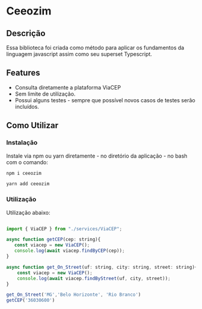 # Ceeozim

## Descrição

Essa biblioteca foi criada como método para aplicar os fundamentos da linguagem javascript assim como seu superset Typescript.

## Features

 * Consulta diretamente a plataforma ViaCEP
 * Sem limite de utilização.
 * Possui alguns testes - sempre que possível novos casos de testes serão incluídos.

## Como Utilizar

### Instalação

Instale via npm ou yarn diretamente - no diretório da aplicação - no bash com o comando:

```bash
npm i ceeozim
```

```bash
yarn add ceeozim 
```
### Utilização

Utilização abaixo:

```javascript

import { ViaCEP } from "./services/ViaCEP";

async function getCEP(cep: string){
   const viacep = new ViaCEP();
   console.log(await viacep.findByCEP(cep));
}

async function get_On_Street(uf: string, city: string, street: string){
    const viacep = new ViaCEP();
    console.log(await viacep.findByStreet(uf, city, street));
}

get_On_Street('MG','Belo Horizonte', 'Rio Branco')
getCEP('36030600')

```
